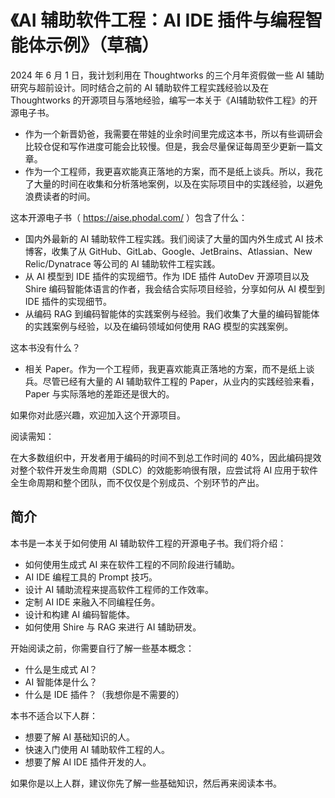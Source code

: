 # 《AI 辅助软件工程：AI IDE 插件与编程智能体示例》（草稿）

2024 年 6 月 1 日，我计划利用在 Thoughtworks 的三个月年资假做一些 AI 辅助研究与超前设计。同时结合之前的
AI 辅助软件工程实践经验以及在 Thoughtworks 的开源项目与落地经验，编写一本关于《AI辅助软件工程》的开源电子书。

- 作为一个新晋奶爸，我需要在带娃的业余时间里完成这本书，所以有些调研会比较仓促和写作进度可能会比较慢。但是，我会尽量保证每周至少更新一篇文章。
- 作为一个工程师，我更喜欢能真正落地的方案，而不是纸上谈兵。所以，我花了大量的时间在收集和分析落地案例，以及在实际项目中的实践经验，以避免浪费读者的时间。

这本开源电子书（ https://aise.phodal.com/ ）包含了什么：

- 国内外最新的 AI 辅助软件工程实践。我们阅读了大量的国内外生成式 AI 技术博客，收集了从
  GitHub、GitLab、Google、JetBrains、Atlassian、New Relic/Dynatrace 等公司的 AI 辅助软件工程实践。
- 从 AI 模型到 IDE 插件的实现细节。作为 IDE 插件 AutoDev 开源项目以及 Shire 编码智能体语言的作者，我会结合实际项目经验，分享如何从
  AI 模型到 IDE 插件的实现细节。
- 从编码 RAG 到编码智能体的实践案例与经验。我们收集了大量的编码智能体的实践案例与经验，以及在编码领域如何使用 RAG 模型的实践案例。

这本书没有什么？

- 相关 Paper。作为一个工程师，我更喜欢能真正落地的方案，而不是纸上谈兵。尽管已经有大量的 AI 辅助软件工程的
  Paper，从业内的实践经验来看，Paper 与实际落地的差距还是很大的。

如果你对此感兴趣，欢迎加入这个开源项目。

阅读需知：

在大多数组织中，开发者用于编码的时间不到总工作时间的 40%，因此编码提效对整个软件开发生命周期（SDLC）的效能影响很有限，应尝试将
AI 应用于软件 全生命周期和整个团队，而不仅仅是个别成员、个别环节的产出。

## 简介

本书是一本关于如何使用 AI 辅助软件工程的开源电子书。我们将介绍：

- 如何使用生成式 AI 来在软件工程的不同阶段进行辅助。
- AI IDE 编程工具的 Prompt 技巧。
- 设计 AI 辅助流程来提高软件工程师的工作效率。
- 定制 AI IDE 来融入不同编程任务。
- 设计和构建 AI 编码智能体。
- 如何使用 Shire 与 RAG 来进行 AI 辅助研发。

开始阅读之前，你需要自行了解一些基本概念：

- 什么是生成式 AI？
- AI 智能体是什么？
- 什么是 IDE 插件？（我想你是不需要的）

本书不适合以下人群：

- 想要了解 AI 基础知识的人。
- 快速入门使用 AI 辅助软件工程的人。
- 想要了解 AI IDE 插件开发的人。

如果你是以上人群，建议你先了解一些基础知识，然后再来阅读本书。

